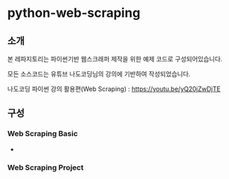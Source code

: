 # python-web-scraping
## 소개
본 레파지토리는 파이썬기반 웹스크래퍼 제작을 위한 예제 코드로 구성되어있습니다.

모든 소스코드는 유튜브 나도코딩님의 강의에 기반하여 작성되었습니다.

나도코딩 파이썬 강의 활용편(Web Scraping) : https://youtu.be/yQ20jZwDjTE
## 구성
### Web Scraping Basic
- 
### Web Scraping Project
